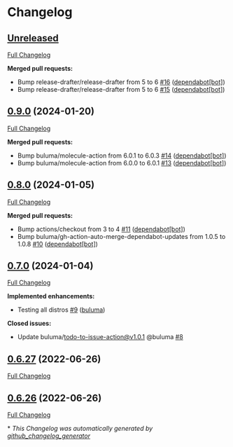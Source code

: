 # Changelog

## [Unreleased](https://github.com/buluma/ansible-role-erlang/tree/HEAD)

[Full Changelog](https://github.com/buluma/ansible-role-erlang/compare/0.9.0...HEAD)

**Merged pull requests:**

- Bump release-drafter/release-drafter from 5 to 6 [\#16](https://github.com/buluma/ansible-role-erlang/pull/16) ([dependabot[bot]](https://github.com/apps/dependabot))
- Bump release-drafter/release-drafter from 5 to 6 [\#15](https://github.com/buluma/ansible-role-erlang/pull/15) ([dependabot[bot]](https://github.com/apps/dependabot))

## [0.9.0](https://github.com/buluma/ansible-role-erlang/tree/0.9.0) (2024-01-20)

[Full Changelog](https://github.com/buluma/ansible-role-erlang/compare/0.8.0...0.9.0)

**Merged pull requests:**

- Bump buluma/molecule-action from 6.0.1 to 6.0.3 [\#14](https://github.com/buluma/ansible-role-erlang/pull/14) ([dependabot[bot]](https://github.com/apps/dependabot))
- Bump buluma/molecule-action from 6.0.0 to 6.0.1 [\#13](https://github.com/buluma/ansible-role-erlang/pull/13) ([dependabot[bot]](https://github.com/apps/dependabot))

## [0.8.0](https://github.com/buluma/ansible-role-erlang/tree/0.8.0) (2024-01-05)

[Full Changelog](https://github.com/buluma/ansible-role-erlang/compare/0.7.0...0.8.0)

**Merged pull requests:**

- Bump actions/checkout from 3 to 4 [\#11](https://github.com/buluma/ansible-role-erlang/pull/11) ([dependabot[bot]](https://github.com/apps/dependabot))
- Bump buluma/gh-action-auto-merge-dependabot-updates from 1.0.5 to 1.0.8 [\#10](https://github.com/buluma/ansible-role-erlang/pull/10) ([dependabot[bot]](https://github.com/apps/dependabot))

## [0.7.0](https://github.com/buluma/ansible-role-erlang/tree/0.7.0) (2024-01-04)

[Full Changelog](https://github.com/buluma/ansible-role-erlang/compare/0.6.27...0.7.0)

**Implemented enhancements:**

- Testing all distros [\#9](https://github.com/buluma/ansible-role-erlang/pull/9) ([buluma](https://github.com/buluma))

**Closed issues:**

- Update buluma/todo-to-issue-action@v1.0.1 @buluma [\#8](https://github.com/buluma/ansible-role-erlang/issues/8)

## [0.6.27](https://github.com/buluma/ansible-role-erlang/tree/0.6.27) (2022-06-26)

[Full Changelog](https://github.com/buluma/ansible-role-erlang/compare/0.6.26...0.6.27)

## [0.6.26](https://github.com/buluma/ansible-role-erlang/tree/0.6.26) (2022-06-26)

[Full Changelog](https://github.com/buluma/ansible-role-erlang/compare/1ef59fd0c4c9df16883394219862e3e1f738406b...0.6.26)



\* *This Changelog was automatically generated by [github_changelog_generator](https://github.com/github-changelog-generator/github-changelog-generator)*
